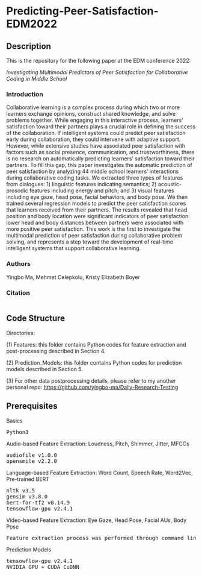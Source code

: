 # Predicting-Peer-Satisfaction-EDM2022
<h2>Description</h2>
<p>This is the repository for the following paper at the EDM conference 2022:</p> 
<p><em>Investigating Multimodal Predictors of Peer Satisfaction for Collaborative Coding in Middle School</em></p>

<h3>Introduction</h3>
Collaborative learning is a complex process during which two or more learners exchange opinions, construct shared knowledge, and solve problems together. While engaging in this interactive process, learners' satisfaction toward their partners plays a crucial role in defining the success of the collaboration. If intelligent systems could predict peer satisfaction early during collaboration, they could intervene with adaptive support. However, while extensive studies have associated peer satisfaction with factors such as social presence, communication, and trustworthiness, there is no research on automatically predicting learners’ satisfaction toward their partners. To fill this gap, this paper investigates the automatic prediction of peer satisfaction by analyzing 44 middle school learners’ interactions during collaborative coding tasks. We extracted three types of features from dialogues: 1) linguistic features indicating semantics; 2) acoustic-prosodic features including energy and pitch; and 3) visual features including eye gaze, head pose, facial behaviors, and body pose. We then trained several regression models to predict the peer satisfaction scores that learners received from their partners. The results revealed that head position and body location were significant indicators of peer satisfaction: lower head and body distances between partners were associated with more positive peer satisfaction. This work is the first to investigate the multimodal prediction of peer satisfaction during collaborative problem solving, and represents a step toward the development of real-time intelligent systems that support collaborative learning.

<h3>Authors</h3>
Yingbo Ma, Mehmet Celepkolu, Kristy Elizabeth Boyer

<h3>Citation</h3>
<pre></pre>

<h2>Code Structure</h2>

Directories: 

(1) Features: this folder contains Python codes for feature extraction and post-processing described in Section 4.

(2) Prediction_Models: this folder contains Python codes for prediction models described in Section 5.

(3) For other data postprocessing details, please refer to my another personal repo: https://github.com/yingbo-ma/Daily-Research-Testing

<h2>Prerequisites</h2>
<p>Basics</p>
<pre>
Python3 
</pre>

<p>Audio-based Feature Extraction: Loudness, Pitch, Shimmer, Jitter, MFCCs</p> 
<pre>
audiofile v1.0.0
opensmile v2.2.0
</pre>

<p>Language-based Feature Extraction: Word Count, Speech Rate, Word2Vec, Pre-trained BERT</p> 
<pre>
nltk v3.5
gensim v3.8.0
bert-for-tf2 v0.14.9
tensowflow-gpu v2.4.1
</pre>

<p>Video-based Feature Extraction: Eye Gaze, Head Pose, Facial AUs, Body Pose</p> 
<pre>
Feature extraction process was performed through command line arguments.
</pre>

<p>Prediction Models</p> 
<pre>
tensowflow-gpu v2.4.1
NVIDIA GPU + CUDA CuDNN
</pre>

